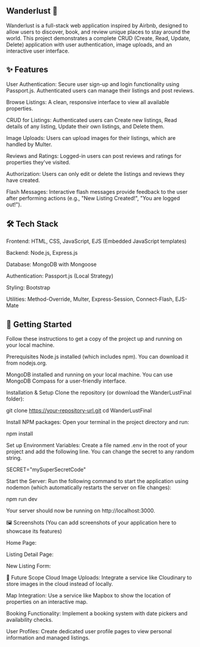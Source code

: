 ## Wanderlust 🏨
Wanderlust is a full-stack web application inspired by Airbnb, designed to allow users to discover, book, and review unique places to stay around the world. This project demonstrates a complete CRUD (Create, Read, Update, Delete) application with user authentication, image uploads, and an interactive user interface.

## ✨ Features
User Authentication: Secure user sign-up and login functionality using Passport.js. Authenticated users can manage their listings and post reviews.

Browse Listings: A clean, responsive interface to view all available properties.

CRUD for Listings: Authenticated users can Create new listings, Read details of any listing, Update their own listings, and Delete them.

Image Uploads: Users can upload images for their listings, which are handled by Multer.

Reviews and Ratings: Logged-in users can post reviews and ratings for properties they've visited.

Authorization: Users can only edit or delete the listings and reviews they have created.

Flash Messages: Interactive flash messages provide feedback to the user after performing actions (e.g., "New Listing Created!", "You are logged out!").

## 🛠️ Tech Stack
Frontend: HTML, CSS, JavaScript, EJS (Embedded JavaScript templates)

Backend: Node.js, Express.js

Database: MongoDB with Mongoose

Authentication: Passport.js (Local Strategy)

Styling: Bootstrap

Utilities: Method-Override, Multer, Express-Session, Connect-Flash, EJS-Mate

## 🚀 Getting Started
Follow these instructions to get a copy of the project up and running on your local machine.

Prerequisites
Node.js installed (which includes npm). You can download it from nodejs.org.

MongoDB installed and running on your local machine. You can use MongoDB Compass for a user-friendly interface.

Installation & Setup
Clone the repository (or download the WanderLustFinal folder):

git clone https://your-repository-url.git
cd WanderLustFinal

Install NPM packages:
Open your terminal in the project directory and run:

npm install

Set up Environment Variables:
Create a file named .env in the root of your project and add the following line. You can change the secret to any random string.

SECRET="mySuperSecretCode"

Start the Server:
Run the following command to start the application using nodemon (which automatically restarts the server on file changes):

npm run dev

Your server should now be running on http://localhost:3000.

🖼️ Screenshots
(You can add screenshots of your application here to showcase its features)

Home Page:

Listing Detail Page:

New Listing Form:

🔮 Future Scope
Cloud Image Uploads: Integrate a service like Cloudinary to store images in the cloud instead of locally.

Map Integration: Use a service like Mapbox to show the location of properties on an interactive map.

Booking Functionality: Implement a booking system with date pickers and availability checks.

User Profiles: Create dedicated user profile pages to view personal information and managed listings.